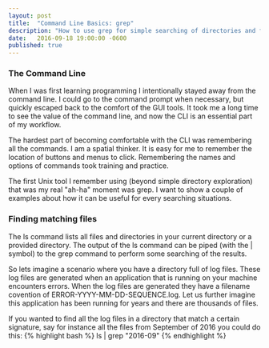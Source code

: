 ```yaml
---
layout: post
title:  "Command Line Basics: grep"
description: "How to use grep for simple searching of directories and files."
date:   2016-09-18 19:00:00 -0600
published: true
---
```

### The Command Line
When I was first learning programming I intentionally stayed away from the command line. I could go to the command prompt when necessary, but quickly escaped back to the comfort of the GUI tools. It took me a long time to see the value of the command line, and now the CLI is an essential part of my workflow.

The hardest part of becoming comfortable with the CLI was remembering all the commands. I am a spatial thinker. It is easy for me to remember the location of buttons and menus to click. Remembering the names and options of commands took training and practice. 

The first Unix tool I remember using (beyond simple directory exploration) that was my real "ah-ha" moment was grep. I want to show a couple of examples about how it can be useful for every searching situations.

### Finding matching files
The ls command lists all files and directories in your current directory or a provided directory. The output of the ls command can be piped (with the | symbol) to the grep command to perform some searching of the results. 

So lets imagine a scenario where you have a directory full of log files. These log files are generated when an application that is running on your machine encounters errors. When the log files are generated they have a filename covention of ERROR-YYYY-MM-DD-SEQUENCE.log. Let us further imagine this application has been running for years and there are thousands of files.

If you wanted to find all the log files in a directory that match a certain signature, say for instance all the files from September of 2016 you could do this:
{% highlight bash %}
ls | grep "2016-09" 
{% endhighlight %}